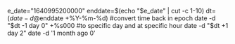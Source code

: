 e_date="1640995200000"
enddate=$(echo "$e_date" | cut -c 1-10)
dt=$(date -d@$enddate +%Y-%m-%d)
#convert time back in epoch
date -d "$dt -1 day 0" +%s000
#to specific day and at specific hour
date -d "$dt +1 day 2"
date -d '1 month ago 0'
